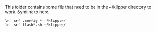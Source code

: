 This folder contains some file that need to be in the ~/klipper directory to work.
Symlink to here.

```
ln -srf .config-* ~/klipper/
ln -srf flash*.sh ~/klipper/
```